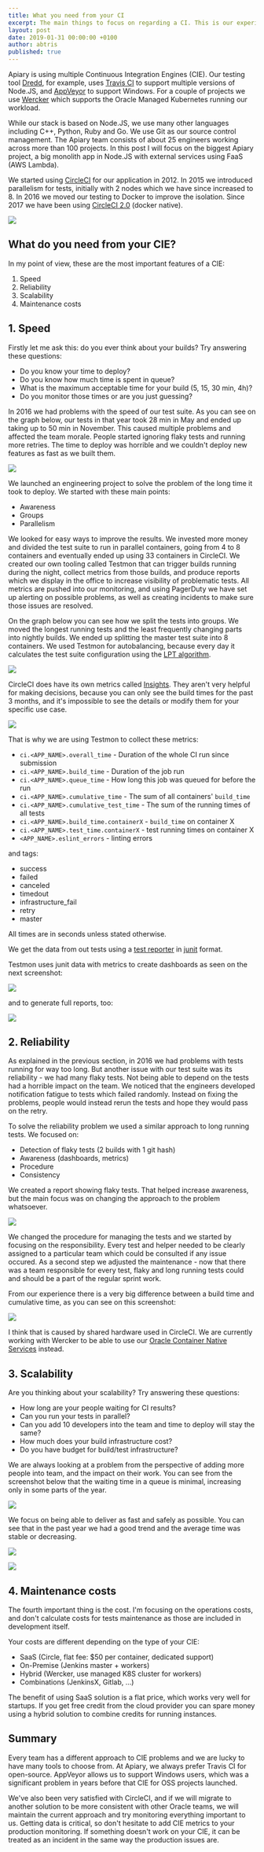 ```yaml
---
title: What you need from your CI
excerpt: The main things to focus on regarding a CI. This is our experience with CIEs in the last 7 years.
layout: post
date: 2019-01-31 00:00:00 +0100
author: abtris
published: true
---
```


Apiary is using multiple Continuous Integration Engines (CIE). Our testing tool [Dredd](https://dredd.org/en/latest/), for example, uses [Travis CI](https://travis-ci.org/) to support multiple versions of Node.JS, and [AppVeyor](https://www.appveyor.com/) to support Windows.
For a couple of projects we use [Wercker](https://www.oracle.com/corporate/acquisitions/wercker/) which supports the Oracle Managed Kubernetes running our workload.


While our stack is based on Node.JS, we use many other languages including C++, Python, Ruby and Go. We use Git as our source control management. The Apiary team consists of about 25 engineers working across more than 100 projects. In this post I will focus on the biggest Apiary project, a big monolith app in Node.JS with external services using FaaS (AWS Lambda).

We started using [CircleCI](https://circleci.com/) for our application in 2012. In 2015 we introduced parallelism for tests, initially with 2 nodes which we have since increased to 8. In 2016 we moved our testing to Docker to improve the isolation. Since 2017 we have been using [CircleCI 2.0](https://circleci.com/blog/say-hello-to-circleci-2-0/) (docker native).

[![](/images/2019-01-11-Why-is-Apiary-using-CircleCI/apiary_timeline_small.jpg)](/images/2019-01-11-Why-is-Apiary-using-CircleCI/apiary_timeline.jpg)


## What do you need from your CIE?

In my point of view, these are the most important features of a CIE:

1. Speed
2. Reliability
3. Scalability
4. Maintenance costs


## 1. Speed

Firstly let me ask this: do you ever think about your builds? Try answering these questions:

- Do you know your time to deploy?
- Do you know how much time is spent in queue?
- What is the maximum acceptable time for your build (5, 15, 30 min, 4h)?
- Do you monitor those times or are you just guessing?

In 2016 we had problems with the speed of our test suite. As you can see on the graph below, our tests in that year took 28 min in May and ended up taking up to 50 min in November. This caused multiple problems and affected the team morale. People started ignoring flaky tests and running more retries. The time to deploy was horrible and we couldn't deploy new features as fast as we built them.

![](/images/2019-01-11-Why-is-Apiary-using-CircleCI/buildtimes.png)

We launched an engineering project to solve the problem of the long time it took to deploy. We started with these main points:

- Awareness
- Groups
- Parallelism

We looked for easy ways to improve the results. We invested more money and divided the test suite to run in parallel containers, going from 4 to 8 containers and eventually ended up using 33 containers in CircleCI.
We created our own tooling called Testmon that can trigger builds running during the night, collect metrics from those builds, and produce reports which we display in the office to increase visibility of problematic tests. All metrics are pushed into our monitoring, and using PagerDuty we have set up alerting on possible problems, as well as creating incidents to make sure those issues are resolved.

On the graph below you can see how we split the tests into groups. We moved the longest running tests and the least frequently changing parts into nightly builds. We ended up splitting the master test suite into 8 containers. We used Testmon for autobalancing, because every day it calculates the test suite configuration using the [LPT algorithm](https://en.wikipedia.org/wiki/Multiprocessor_scheduling#Algorithms).

[![](/images/2019-01-11-Why-is-Apiary-using-CircleCI/timing_small.png)](/images/2019-01-11-Why-is-Apiary-using-CircleCI/timing.png)

CircleCI does have its own metrics called [Insights](https://circleci.com/docs/2.0/insights/). They aren't very helpful for making decisions, because you can only see the build times for the past 3 months, and it's impossible to see the details or modify them for your specific use case.

[![](/images/2019-01-11-Why-is-Apiary-using-CircleCI/circleci-insights_small.jpg)](/images/2019-01-11-Why-is-Apiary-using-CircleCI/circleci-insights.jpg)

That is why we are using Testmon to collect these metrics:

- `ci.<APP_NAME>.overall_time` - Duration of the whole CI run since submission
- `ci.<APP_NAME>.build_time` - Duration of the job run
- `ci.<APP_NAME>.queue_time` - How long this job was queued for before the run
- `ci.<APP_NAME>.cumulative_time` - The sum of all containers' `build_time`
- `ci.<APP_NAME>.cumulative_test_time` - The sum of the running times of all tests
- `ci.<APP_NAME>.build_time.containerX` - `build_time` on container X
- `ci.<APP_NAME>.test_time.containerX` - test running times on container X
- `<APP_NAME>.eslint_errors` - linting errors

and tags:

- success
- failed
- canceled
- timedout
- infrastructure_fail
- retry
- master

All times are in seconds unless stated otherwise.

We get the data from out tests using a [test reporter](https://github.com/michaelleeallen/mocha-junit-reporter) in [junit](https://junit.org/) format.

Testmon uses junit data with metrics to create dashboards as seen on the next screenshot:

[![](/images/2019-01-11-Why-is-Apiary-using-CircleCI/long-running-dashboard_small.jpg)](/images/2019-01-11-Why-is-Apiary-using-CircleCI/long-running-dashboard.jpg)

and to generate full reports, too:

[![](/images/2019-01-11-Why-is-Apiary-using-CircleCI/long-running-full-report-05-2018_small.jpg)](/images/2019-01-11-Why-is-Apiary-using-CircleCI/long-running-full-report-05-2018.jpg)


## 2. Reliability

As explained in the previous section, in 2016 we had problems with tests running for way too long. But another issue with our test suite was its reliability - we had many flaky tests. Not being able to depend on the tests had a horrible impact on the team. We noticed that the engineers developed notification fatigue to tests which failed randomly. Instead on fixing the problems, people would instead rerun the tests and hope they would pass on the retry.

To solve the reliability problem we used a similar approach to long running tests. We focused on:

- Detection of flaky tests (2 builds with 1 git hash)
- Awareness (dashboards, metrics)
- Procedure
- Consistency

We created a report showing flaky tests. That helped increase awareness, but the main focus was on changing the approach to the problem whatsoever.

[![](/images/2019-01-11-Why-is-Apiary-using-CircleCI/flaky-full-report_small.jpg)](/images/2019-01-11-Why-is-Apiary-using-CircleCI/flaky-full-report.jpg)

We changed the procedure for managing the tests and we started by focusing on the responsibility. Every test and helper needed to be clearly assigned to a particular team which could be consulted if any issue occured. As a second step we adjusted the maintenance - now that there was a team responsible for every test,  flaky and long running tests could and should be a part of the regular sprint work.


From our experience there is a very big difference between a build time and cumulative time, as you can see on this screenshot:

[![](/images/2019-01-11-Why-is-Apiary-using-CircleCI/datadog-ci-cumulative-time-1y_small.jpg)](/images/2019-01-11-Why-is-Apiary-using-CircleCI/datadog-ci-cumulative-time-1y.jpg)

I think that is caused by shared hardware used in CircleCI. We are currently working with Wercker to be able to use our [Oracle Container Native Services](https://cloud.oracle.com/en_US/containers) instead.

## 3. Scalability

Are you thinking about your scalability? Try answering these questions:

- How long are your people waiting for CI results?
- Can you run your tests in parallel?
- Can you add 10 developers into the team and time to deploy will stay the same?
- How much does your build infrastructure cost?
- Do you have budget for build/test infrastructure?

We are always looking at a problem from the perspective of adding more people into team, and the impact on their work. You can see from the screenshot below that the waiting time in a queue is minimal, increasing only in some parts of the year.

[![](/images/2019-01-11-Why-is-Apiary-using-CircleCI/datadog-ci-queue-time-trend-1y_small.jpg)](/images/2019-01-11-Why-is-Apiary-using-CircleCI/datadog-ci-queue-time-trend-1y.jpg)

We focus on being able to deliver as fast and safely as possible. You can see that in the past year we had a good trend and the average time was stable or decreasing.

[![](/images/2019-01-11-Why-is-Apiary-using-CircleCI/datadog-ci-build-time-master-1y_small.jpg)](/images/2019-01-11-Why-is-Apiary-using-CircleCI/datadog-ci-build-time-master-1y.jpg)



[![](/images/2019-01-11-Why-is-Apiary-using-CircleCI/datadog-ci-container-time-trend-1y_small.jpg)](/images/2019-01-11-Why-is-Apiary-using-CircleCI/datadog-ci-container-time-trend-1y.jpg)



## 4. Maintenance costs

The fourth important thing is the cost. I'm focusing on the operations costs, and don't calculate costs for tests maintenance as those are included in development itself.

Your costs are different depending on the type of your CIE:

- SaaS (Circle, flat fee: $50 per container, dedicated support)
- On-Premise (Jenkins master + workers)
- Hybrid (Wercker, use managed K8S cluster for workers)
- Combinations (JenkinsX, Gitlab, ...)

The benefit of using SaaS solution is a flat price, which works very well for startups. If you get free credit from the cloud provider you can spare money using a hybrid solution to combine credits for running instances.

## Summary

Every team has a different approach to CIE problems and we are lucky to have many tools to choose from. At Apiary, we always prefer Travis CI for open-source. AppVeyor allows us to support Windows users, which was a significant problem in years before that CIE for OSS projects launched.

We've also been very satisfied with CircleCI, and if we will migrate to another solution to be more consistent with other Oracle teams, we will maintain the current approach and try monitoring everything important to us. Getting data is critical, so don't hesitate to add CIE metrics to your production monitoring. If something doesn't work on your CIE, it can be treated as an incident in the same way the production issues are.
